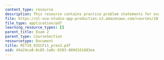 ```yaml
---
content_type: resource
description: This resource contains practice problem statements for exam 2.
file: https://ol-ocw-studio-app-production.s3.amazonaws.com/courses/18-03sc-differential-equations-fall-2011/d4a24ca88c851a0c9283889d161883ea_MIT18_03SCF11_prex2.pdf
file_type: application/pdf
learning_resource_types: []
parent_title: Exam 2
parent_type: CourseSection
resourcetype: Document
title: MIT18_03SCF11_prex2.pdf
uid: d4a24ca8-8c85-1a0c-9283-889d161883ea
---
```

